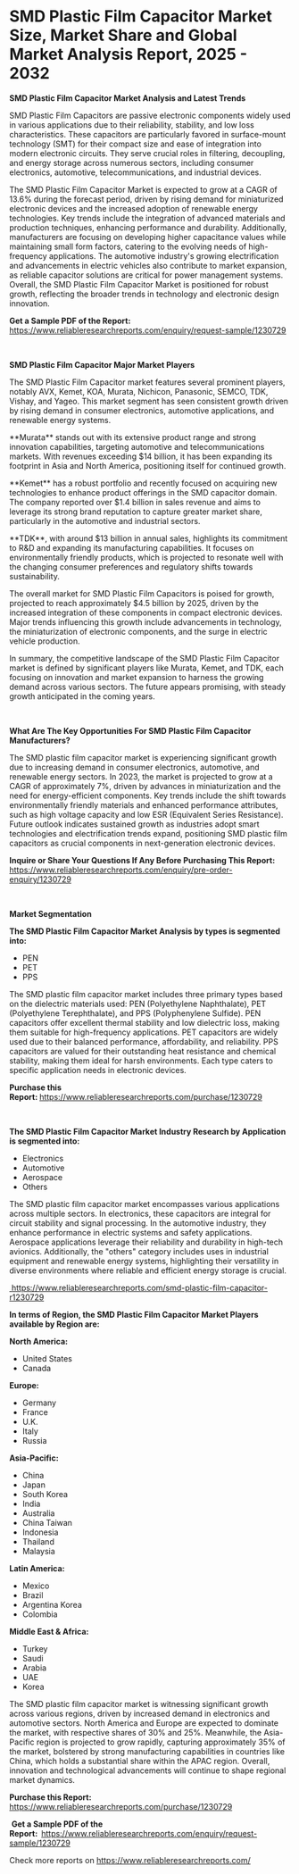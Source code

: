 <p><h1>SMD Plastic Film Capacitor Market Size, Market Share and Global Market Analysis Report, 2025 - 2032</h1></p><p><strong>SMD Plastic Film Capacitor Market Analysis and Latest Trends</strong></p>
<p><p>SMD Plastic Film Capacitors are passive electronic components widely used in various applications due to their reliability, stability, and low loss characteristics. These capacitors are particularly favored in surface-mount technology (SMT) for their compact size and ease of integration into modern electronic circuits. They serve crucial roles in filtering, decoupling, and energy storage across numerous sectors, including consumer electronics, automotive, telecommunications, and industrial devices.</p><p>The SMD Plastic Film Capacitor Market is expected to grow at a CAGR of 13.6% during the forecast period, driven by rising demand for miniaturized electronic devices and the increased adoption of renewable energy technologies. Key trends include the integration of advanced materials and production techniques, enhancing performance and durability. Additionally, manufacturers are focusing on developing higher capacitance values while maintaining small form factors, catering to the evolving needs of high-frequency applications. The automotive industry's growing electrification and advancements in electric vehicles also contribute to market expansion, as reliable capacitor solutions are critical for power management systems. Overall, the SMD Plastic Film Capacitor Market is positioned for robust growth, reflecting the broader trends in technology and electronic design innovation.</p></p>
<p><strong>Get a Sample PDF of the Report:&nbsp;</strong> <a href="https://www.reliableresearchreports.com/enquiry/request-sample/1230729?utm_campaign=3557&utm_medium=2&utm_source=Github&utm_content=ia&utm_term=06042025&utm_id=smd-plastic-film-capacitor">https://www.reliableresearchreports.com/enquiry/request-sample/1230729</a></p>
<p>&nbsp;</p>
<p><strong>SMD Plastic Film Capacitor Major Market Players</strong></p>
<p><p>The SMD Plastic Film Capacitor market features several prominent players, notably AVX, Kemet, KOA, Murata, Nichicon, Panasonic, SEMCO, TDK, Vishay, and Yageo. This market segment has seen consistent growth driven by rising demand in consumer electronics, automotive applications, and renewable energy systems.</p><p>**Murata** stands out with its extensive product range and strong innovation capabilities, targeting automotive and telecommunications markets. With revenues exceeding $14 billion, it has been expanding its footprint in Asia and North America, positioning itself for continued growth.</p><p>**Kemet** has a robust portfolio and recently focused on acquiring new technologies to enhance product offerings in the SMD capacitor domain. The company reported over $1.4 billion in sales revenue and aims to leverage its strong brand reputation to capture greater market share, particularly in the automotive and industrial sectors.</p><p>**TDK**, with around $13 billion in annual sales, highlights its commitment to R&D and expanding its manufacturing capabilities. It focuses on environmentally friendly products, which is projected to resonate well with the changing consumer preferences and regulatory shifts towards sustainability.</p><p>The overall market for SMD Plastic Film Capacitors is poised for growth, projected to reach approximately $4.5 billion by 2025, driven by the increased integration of these components in compact electronic devices. Major trends influencing this growth include advancements in technology, the miniaturization of electronic components, and the surge in electric vehicle production.</p><p>In summary, the competitive landscape of the SMD Plastic Film Capacitor market is defined by significant players like Murata, Kemet, and TDK, each focusing on innovation and market expansion to harness the growing demand across various sectors. The future appears promising, with steady growth anticipated in the coming years.</p></p>
<p>&nbsp;</p>
<p><strong>What Are The Key Opportunities For SMD Plastic Film Capacitor Manufacturers?</strong></p>
<p><p>The SMD plastic film capacitor market is experiencing significant growth due to increasing demand in consumer electronics, automotive, and renewable energy sectors. In 2023, the market is projected to grow at a CAGR of approximately 7%, driven by advances in miniaturization and the need for energy-efficient components. Key trends include the shift towards environmentally friendly materials and enhanced performance attributes, such as high voltage capacity and low ESR (Equivalent Series Resistance). Future outlook indicates sustained growth as industries adopt smart technologies and electrification trends expand, positioning SMD plastic film capacitors as crucial components in next-generation electronic devices.</p></p>
<p><strong>Inquire or Share Your Questions If Any Before Purchasing This Report:</strong> <a href="https://www.reliableresearchreports.com/enquiry/pre-order-enquiry/1230729?utm_campaign=3557&utm_medium=2&utm_source=Github&utm_content=ia&utm_term=06042025&utm_id=smd-plastic-film-capacitor">https://www.reliableresearchreports.com/enquiry/pre-order-enquiry/1230729</a></p>
<p>&nbsp;</p>
<p><strong>Market Segmentation</strong></p>
<p><strong>The SMD Plastic Film Capacitor Market Analysis by types is segmented into:</strong></p>
<p><ul><li>PEN</li><li>PET</li><li>PPS</li></ul></p>
<p><p>The SMD plastic film capacitor market includes three primary types based on the dielectric materials used: PEN (Polyethylene Naphthalate), PET (Polyethylene Terephthalate), and PPS (Polyphenylene Sulfide). PEN capacitors offer excellent thermal stability and low dielectric loss, making them suitable for high-frequency applications. PET capacitors are widely used due to their balanced performance, affordability, and reliability. PPS capacitors are valued for their outstanding heat resistance and chemical stability, making them ideal for harsh environments. Each type caters to specific application needs in electronic devices.</p></p>
<p><strong>Purchase this Report:&nbsp;</strong><a href="https://www.reliableresearchreports.com/purchase/1230729?utm_campaign=3557&utm_medium=2&utm_source=Github&utm_content=ia&utm_term=06042025&utm_id=smd-plastic-film-capacitor">https://www.reliableresearchreports.com/purchase/1230729</a></p>
<p>&nbsp;</p>
<p><strong>The SMD Plastic Film Capacitor Market Industry Research by Application is segmented into:</strong></p>
<p><ul><li>Electronics</li><li>Automotive</li><li>Aerospace</li><li>Others</li></ul></p>
<p><p>The SMD plastic film capacitor market encompasses various applications across multiple sectors. In electronics, these capacitors are integral for circuit stability and signal processing. In the automotive industry, they enhance performance in electric systems and safety applications. Aerospace applications leverage their reliability and durability in high-tech avionics. Additionally, the "others" category includes uses in industrial equipment and renewable energy systems, highlighting their versatility in diverse environments where reliable and efficient energy storage is crucial.</p></p>
<p><a href="https://www.reliableresearchreports.com/smd-plastic-film-capacitor-r1230729?utm_campaign=3557&utm_medium=2&utm_source=Github&utm_content=ia&utm_term=06042025&utm_id=smd-plastic-film-capacitor">&nbsp;https://www.reliableresearchreports.com/smd-plastic-film-capacitor-r1230729</a></p>
<p><strong>In terms of Region, the SMD Plastic Film Capacitor Market Players available by Region are:</strong></p>
<p>
    <p> <strong> North America: </strong>
        <ul>
            <li>United States</li>
            <li>Canada</li>
        </ul>
        </p> 
    <p> <strong> Europe: </strong>
        <ul>
            <li>Germany</li>
            <li>France</li>
            <li>U.K.</li>
            <li>Italy</li>
            <li>Russia</li>
        </ul>
        </p> 
    <p> <strong> Asia-Pacific: </strong>
        <ul>
            <li>China</li>
            <li>Japan</li>
            <li>South Korea</li>
            <li>India</li>
            <li>Australia</li>
            <li>China Taiwan</li>
            <li>Indonesia</li>
            <li>Thailand</li>
            <li>Malaysia</li>
        </ul>
        </p> 
    <p> <strong> Latin America: </strong>
        <ul>
            <li>Mexico</li>
            <li>Brazil</li>
            <li>Argentina Korea</li>
            <li>Colombia</li>
        </ul>
        </p> 
    <p> <strong> Middle East & Africa: </strong>
        <ul>
            <li>Turkey</li>
            <li>Saudi</li>
            <li>Arabia</li>
            <li>UAE</li>
            <li>Korea</li>
        </ul>
    </p>
    </p>
<p><p>The SMD plastic film capacitor market is witnessing significant growth across various regions, driven by increased demand in electronics and automotive sectors. North America and Europe are expected to dominate the market, with respective shares of 30% and 25%. Meanwhile, the Asia-Pacific region is projected to grow rapidly, capturing approximately 35% of the market, bolstered by strong manufacturing capabilities in countries like China, which holds a substantial share within the APAC region. Overall, innovation and technological advancements will continue to shape regional market dynamics.</p></p>
<p><strong>Purchase this Report: </strong><a href="https://www.reliableresearchreports.com/purchase/1230729?utm_campaign=3557&utm_medium=2&utm_source=Github&utm_content=ia&utm_term=06042025&utm_id=smd-plastic-film-capacitor">https://www.reliableresearchreports.com/purchase/1230729</a></p>
<p>&nbsp;<strong>Get a Sample PDF of the Report:&nbsp;&nbsp;</strong><a href="https://www.reliableresearchreports.com/enquiry/request-sample/1230729?utm_campaign=3557&utm_medium=2&utm_source=Github&utm_content=ia&utm_term=06042025&utm_id=smd-plastic-film-capacitor">https://www.reliableresearchreports.com/enquiry/request-sample/1230729</a></p>
<p><strong></strong></p>
<p>Check more reports on <a href="https://www.reliableresearchreports.com/?utm_campaign=3557&utm_medium=2&utm_source=Github&utm_content=ia&utm_term=06042025&utm_id=smd-plastic-film-capacitor">https://www.reliableresearchreports.com/</a></p>